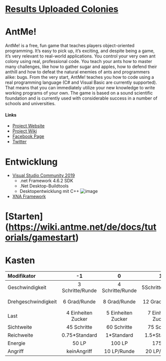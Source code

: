 

# [Results Uploaded Colonies](https://github.com/patrick-h-schwarz/antme/wiki/Result)

# AntMe!

AntMe! is a free, fun game that teaches players object-oriented programming. It’s easy to pick up, it’s exciting, and despite being a game, it’s very relevant to real-world applications. You control your very own ant colony using real, professional code. You teach your ants how to master many challenges, like how to gather sugar and apples, how to defend their anthill and how to defeat the natural enemies of ants and programmers alike: bugs. From the very start, AntMe! teaches you how to code using a real programming language (C# and Visual Basic are currently supported). That means that you can immediately utilize your new knowledge to write working programs of your own. The game is based on a sound scientific foundation and is currently used with considerable success in a number of schools and universities.

#### Links
* [Project Website](http://www.antme.net/en/)
* [Project Wiki](http://wiki.antme.net/en)
* [Facebook Page](https://www.facebook.com/antme2/)
* [Twitter](http://www.twitter.com/bobstriker)

# Entwicklung
- [Visual Studio Community 2019](https://www.chip.de/downloads/Visual-Studio-2019-Community_36594360.html)
  - .net Framework 4.6.2 SDK
  - .Net Desktop-Buildtools
  - Desktopentwicklung mit C++
  ![image](https://user-images.githubusercontent.com/97505877/181019565-d84bd513-2e78-4086-a21e-7b1e63bd53c4.png)
- [XNA Framework](https://www.microsoft.com/en-us/download/details.aspx?id=20914) 

# [Starten] (https://wiki.antme.net/de/docs/tutorials/gamestart)

# Kasten

| Modifikator | -1 | 0 | 1 | 2 | 
| :--- | :---: | :---: | :---: | :---: |
| Geschwindigkeit| 3 Schritte/Runde | 4 Schritte/Runde | 5Schritte/Runde |6 Schritte/Runde| 
| Drehgeschwindigkeit| 6 Grad/Runde| 8 Grad/Runde | 12 Grad/Runde | 16 Grad/Runde |
| Last | 4 Einheiten Zucker| 5 Einheiten Zucker | 7 Einheiten Zucker | 10 Einheiten Zucker| 
| Sichtweite | 45 Schritte | 60 Schritte | 75 Schritte | 90 Schritte |
| Reichweite | 0.75*Standard | 1*Standard | 1.5*Standard | 2*Standard |
| Energie | 50 LP | 100 LP | 175 LP | 250 LP |
| Angriff | keinAngriff | 10 LP/Runde | 20 LP/Runde | 30 LP/Runde |

